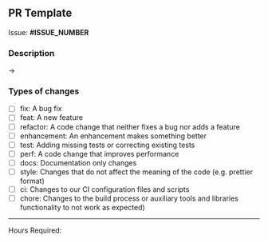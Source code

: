## PR Template

Issue: **#ISSUE_NUMBER**

### Description

->

### Types of changes

<!--- What types of changes does your code introduce? Put an `x` in all the boxes that apply: -->

- [ ] fix: A bug fix
- [ ] feat: A new feature
- [ ] refactor: A code change that neither fixes a bug nor adds a feature
- [ ] enhancement: An enhancement makes something better
- [ ] test: Adding missing tests or correcting existing tests
- [ ] perf: A code change that improves performance
- [ ] docs: Documentation only changes
- [ ] style: Changes that do not affect the meaning of the code (e.g. prettier format)
- [ ] ci: Changes to our CI configuration files and scripts
- [ ] chore: Changes to the build process or auxiliary tools and libraries functionality to not work as expected)

---

Hours Required:
